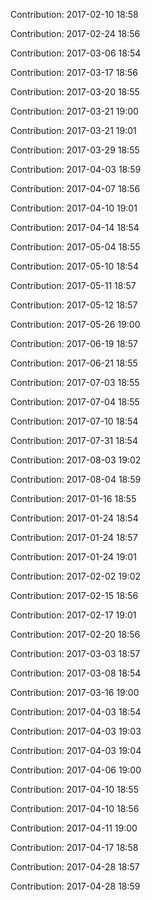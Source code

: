 Contribution: 2017-02-10 18:58

Contribution: 2017-02-24 18:56

Contribution: 2017-03-06 18:54

Contribution: 2017-03-17 18:56

Contribution: 2017-03-20 18:55

Contribution: 2017-03-21 19:00

Contribution: 2017-03-21 19:01

Contribution: 2017-03-29 18:55

Contribution: 2017-04-03 18:59

Contribution: 2017-04-07 18:56

Contribution: 2017-04-10 19:01

Contribution: 2017-04-14 18:54

Contribution: 2017-05-04 18:55

Contribution: 2017-05-10 18:54

Contribution: 2017-05-11 18:57

Contribution: 2017-05-12 18:57

Contribution: 2017-05-26 19:00

Contribution: 2017-06-19 18:57

Contribution: 2017-06-21 18:55

Contribution: 2017-07-03 18:55

Contribution: 2017-07-04 18:55

Contribution: 2017-07-10 18:54

Contribution: 2017-07-31 18:54

Contribution: 2017-08-03 19:02

Contribution: 2017-08-04 18:59

Contribution: 2017-01-16 18:55

Contribution: 2017-01-24 18:54

Contribution: 2017-01-24 18:57

Contribution: 2017-01-24 19:01

Contribution: 2017-02-02 19:02

Contribution: 2017-02-15 18:56

Contribution: 2017-02-17 19:01

Contribution: 2017-02-20 18:56

Contribution: 2017-03-03 18:57

Contribution: 2017-03-08 18:54

Contribution: 2017-03-16 19:00

Contribution: 2017-04-03 18:54

Contribution: 2017-04-03 19:03

Contribution: 2017-04-03 19:04

Contribution: 2017-04-06 19:00

Contribution: 2017-04-10 18:55

Contribution: 2017-04-10 18:56

Contribution: 2017-04-11 19:00

Contribution: 2017-04-17 18:58

Contribution: 2017-04-28 18:57

Contribution: 2017-04-28 18:59

